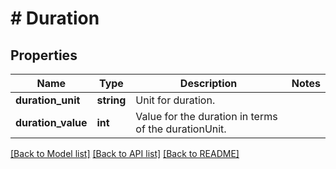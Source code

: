 # # Duration

## Properties

Name | Type | Description | Notes
------------ | ------------- | ------------- | -------------
**duration_unit** | **string** | Unit for duration. |
**duration_value** | **int** | Value for the duration in terms of the durationUnit. |

[[Back to Model list]](../../README.md#models) [[Back to API list]](../../README.md#endpoints) [[Back to README]](../../README.md)
